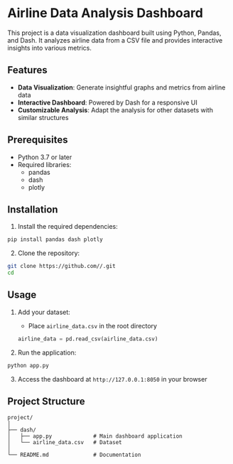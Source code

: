 # Airline Data Analysis Dashboard

This project is a data visualization dashboard built using Python, Pandas, and Dash. It analyzes airline data from a CSV file and provides interactive insights into various metrics.

## Features

- **Data Visualization**: Generate insightful graphs and metrics from airline data
- **Interactive Dashboard**: Powered by Dash for a responsive UI
- **Customizable Analysis**: Adapt the analysis for other datasets with similar structures

## Prerequisites

- Python 3.7 or later
- Required libraries:
  - pandas
  - dash
  - plotly

## Installation

1. Install the required dependencies:
```bash
pip install pandas dash plotly
```

2. Clone the repository:
```bash
git clone https://github.com//.git
cd 
```

## Usage

1. Add your dataset:
   - Place `airline_data.csv` in the root directory
   ```python
   airline_data = pd.read_csv(airline_data.csv)
   ```

2. Run the application:
```bash
python app.py
```

3. Access the dashboard at `http://127.0.0.1:8050` in your browser

## Project Structure
```
project/
│
├── dash/
│   ├── app.py             # Main dashboard application
│   └── airline_data.csv   # Dataset
│
└── README.md              # Documentation
```